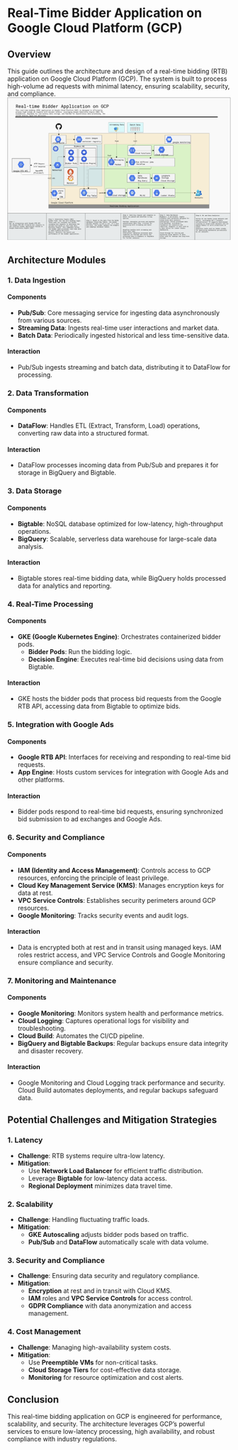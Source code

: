 # Real-Time Bidder Application on Google Cloud Platform (GCP)

## Overview

This guide outlines the architecture and design of a real-time bidding (RTB) application on Google Cloud Platform (GCP). The system is built to process high-volume ad requests with minimal latency, ensuring scalability, security, and compliance.
![Higher Architecture overview](researchArchived/architecture.png)

## Architecture Modules

### 1. Data Ingestion

#### **Components**
- **Pub/Sub**: Core messaging service for ingesting data asynchronously from various sources.
- **Streaming Data**: Ingests real-time user interactions and market data.
- **Batch Data**: Periodically ingested historical and less time-sensitive data.

#### **Interaction**
- Pub/Sub ingests streaming and batch data, distributing it to DataFlow for processing.

### 2. Data Transformation

#### **Components**
- **DataFlow**: Handles ETL (Extract, Transform, Load) operations, converting raw data into a structured format.

#### **Interaction**
- DataFlow processes incoming data from Pub/Sub and prepares it for storage in BigQuery and Bigtable.

### 3. Data Storage

#### **Components**
- **Bigtable**: NoSQL database optimized for low-latency, high-throughput operations.
- **BigQuery**: Scalable, serverless data warehouse for large-scale data analysis.

#### **Interaction**
- Bigtable stores real-time bidding data, while BigQuery holds processed data for analytics and reporting.

### 4. Real-Time Processing

#### **Components**
- **GKE (Google Kubernetes Engine)**: Orchestrates containerized bidder pods.
  - **Bidder Pods**: Run the bidding logic.
  - **Decision Engine**: Executes real-time bid decisions using data from Bigtable.

#### **Interaction**
- GKE hosts the bidder pods that process bid requests from the Google RTB API, accessing data from Bigtable to optimize bids.

### 5. Integration with Google Ads

#### **Components**
- **Google RTB API**: Interfaces for receiving and responding to real-time bid requests.
- **App Engine**: Hosts custom services for integration with Google Ads and other platforms.

#### **Interaction**
- Bidder pods respond to real-time bid requests, ensuring synchronized bid submission to ad exchanges and Google Ads.

### 6. Security and Compliance

#### **Components**
- **IAM (Identity and Access Management)**: Controls access to GCP resources, enforcing the principle of least privilege.
- **Cloud Key Management Service (KMS)**: Manages encryption keys for data at rest.
- **VPC Service Controls**: Establishes security perimeters around GCP resources.
- **Google Monitoring**: Tracks security events and audit logs.

#### **Interaction**
- Data is encrypted both at rest and in transit using managed keys. IAM roles restrict access, and VPC Service Controls and Google Monitoring ensure compliance and security.

### 7. Monitoring and Maintenance

#### **Components**
- **Google Monitoring**: Monitors system health and performance metrics.
- **Cloud Logging**: Captures operational logs for visibility and troubleshooting.
- **Cloud Build**: Automates the CI/CD pipeline.
- **BigQuery and Bigtable Backups**: Regular backups ensure data integrity and disaster recovery.

#### **Interaction**
- Google Monitoring and Cloud Logging track performance and security. Cloud Build automates deployments, and regular backups safeguard data.

## Potential Challenges and Mitigation Strategies

### 1. Latency
- **Challenge**: RTB systems require ultra-low latency.
- **Mitigation**:
  - Use **Network Load Balancer** for efficient traffic distribution.
  - Leverage **Bigtable** for low-latency data access.
  - **Regional Deployment** minimizes data travel time.

### 2. Scalability
- **Challenge**: Handling fluctuating traffic loads.
- **Mitigation**:
  - **GKE Autoscaling** adjusts bidder pods based on traffic.
  - **Pub/Sub** and **DataFlow** automatically scale with data volume.

### 3. Security and Compliance
- **Challenge**: Ensuring data security and regulatory compliance.
- **Mitigation**:
  - **Encryption** at rest and in transit with Cloud KMS.
  - **IAM** roles and **VPC Service Controls** for access control.
  - **GDPR Compliance** with data anonymization and access management.

### 4. Cost Management
- **Challenge**: Managing high-availability system costs.
- **Mitigation**:
  - Use **Preemptible VMs** for non-critical tasks.
  - **Cloud Storage Tiers** for cost-effective data storage.
  - **Monitoring** for resource optimization and cost alerts.

## Conclusion

This real-time bidding application on GCP is engineered for performance, scalability, and security. The architecture leverages GCP’s powerful services to ensure low-latency processing, high availability, and robust compliance with industry regulations.
